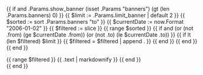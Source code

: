 <!-- cSpell:ignore contribfest markdownify -->
{{ if and .Params.show_banner (isset .Params "banners") (gt (len .Params.banners) 0) }}
  {{ $limit := .Params.limit_banner | default 2 }}
  {{ $sorted := sort .Params.banners "to" }}
  {{ $currentDate := now.Format "2006-01-02" }}
  {{ $filtered := slice }}
  {{ range $sorted }}
    {{ if and (or (not .from) (ge $currentDate .from)) (or (not .to) (le $currentDate .to)) }}
      {{ if lt (len $filtered) $limit }}
        {{ $filtered = $filtered | append . }}
      {{ end }}
    {{ end }}
  {{ end }}
<div class="o-banner">
    {{ range $filtered }}
<!-- prettier-ignore -->
<i class="{{ .icon | default `fas fa-bullhorn` }}"></i>
{{ .text | markdownify }}
    {{ end }}
</div>
{{ end }}